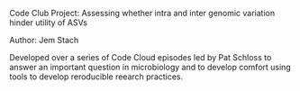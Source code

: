 Code Club Project: Assessing whether intra and inter genomic variation
 hinder utility of ASVs

Author: Jem Stach

Developed over a series of Code Cloud episodes led by Pat Schloss to answer
an important question in microbiology and to develop comfort using tools to develop reroducible reearch practices.
